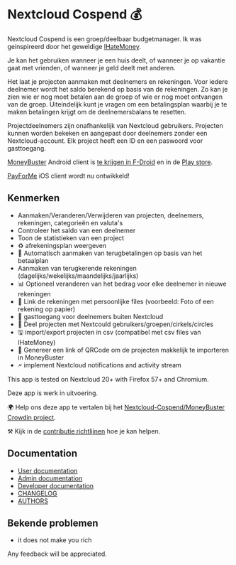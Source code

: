 # Nextcloud Cospend 💰

Nextcloud Cospend is een groep/deelbaar budgetmanager. Ik was geinspireerd door het geweldige [IHateMoney](https://github.com/spiral-project/ihatemoney/).

Je kan het gebruiken wanneer je een huis deelt, of wanneer je op vakantie gaat met vrienden, of wanneer je geld deelt met anderen.

Het laat je projecten aanmaken met deelnemers en rekeningen. Voor iedere deelnemer wordt het saldo berekend op basis van de rekeningen. Zo kan je zien wie er nog moet betalen aan de groep of wie er nog moet ontvangen van de groep. Uiteindelijk kunt je vragen om een betalingsplan waarbij je te maken betalingen krijgt om de deelnemersbalans te resetten.

Projectdeelnemers zijn onafhankelijk van Nextcloud gebruikers. Projecten kunnen worden bekeken en aangepast door deelnemers zonder een Nextcloud-account. Elk project heeft een ID en een paswoord voor gasttoegang.

[MoneyBuster](https://gitlab.com/eneiluj/moneybuster) Android client is [te krijgen in F-Droid](https://f-droid.org/packages/net.eneiluj.moneybuster/) en in de [Play store](https://play.google.com/store/apps/details?id=net.eneiluj.moneybuster).

[PayForMe](https://github.com/mayflower/PayForMe) iOS client wordt nu ontwikkeld!

## Kenmerken

* Aanmaken/Veranderen/Verwijderen van projecten, deelnemers, rekeningen, categorieën en valuta's
* Controleer het saldo van een deelnemer
* Toon de statistieken van een project
* ♻ afrekeningsplan weergeven
* 🎇 Automatisch aanmaken van terugbetalingen op basis van het betaalplan
* Aanmaken van terugkerende rekeningen (dagelijks/wekelijks/maandelijks/jaarlijks)
* 📊 Optioneel veranderen van het bedrag voor elke deelnemer in nieuwe rekeningen
* 🔗 Link de rekeningen met persoonlijke files (voorbeeld: Foto of een rekening op papier)
* 👩 gasttoegang voor deelnemers buiten Nextcloud
* 👫 Deel projecten met Nextcould gebruikers/groepen/cirkels/circles
* 🖫 import/export projecten in csv (compatibel met csv files van IHateMoney)
* 🔗 Genereer een link of QRCode om de projecten makkelijk te importeren in MoneyBuster
* 🗲 implement Nextcloud notifications and activity stream

This app is tested on Nextcloud 20+ with Firefox 57+ and Chromium.

Deze app is werk in uitvoering.

🌍 Help ons deze app te vertalen bij het [Nextcloud-Cospend/MoneyBuster Crowdin project](https://crowdin.com/project/moneybuster).

⚒ Kijk in de [contributie richtlijnen](https://gitlab.com/eneiluj/cospend-nc/blob/master/CONTRIBUTING.md) hoe je kan helpen.

## Documentation

* [User documentation](https://github.com/eneiluj/cospend-nc/blob/master/docs/user.md)
* [Admin documentation](https://github.com/eneiluj/cospend-nc/blob/master/docs/admin.md)
* [Developer documentation](https://github.com/eneiluj/cospend-nc/blob/master/docs/dev.md)
* [CHANGELOG](https://github.com/eneiluj/cospend-nc/blob/master/CHANGELOG.md#change-log)
* [AUTHORS](https://github.com/eneiluj/cospend-nc/blob/master/AUTHORS.md#authors)

## Bekende problemen

* it does not make you rich

Any feedback will be appreciated.

